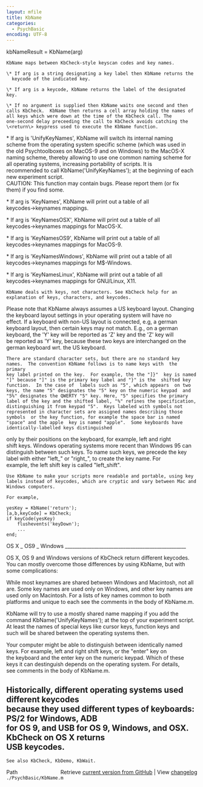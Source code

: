 ```yaml
---
layout: mfile
title: KbName
categories:
  - PsychBasic
encoding: UTF-8
---
```


kbNameResult = KbName(arg)  

    KbName maps between KbCheck-style keyscan codes and key names.  

    \* If arg is a string designating a key label then KbName returns the  
      keycode of the indicated key.  

    \* If arg is a keycode, KbName returns the label of the designated key.  

    \* If no argument is supplied then KbName waits one second and then  
    calls KbCheck.  KbName then returns a cell array holding the names of  
    all keys which were down at the time of the KbCheck call. The  
    one-second delay preceeding the call to KbCheck avoids catching the  
    \<return\> keypress used to execute the KbName function.  

  \* If arg is 'UnifyKeyNames', KbName will switch its internal naming  
    scheme from the operating system specific scheme (which was used in  
    the old Psychtoolboxes on MacOS-9 and on Windows) to the MacOS-X  
    naming scheme, thereby allowing to use one common naming scheme for  
    all operating systems, increasing portability of scripts. It is  
    recommended to call KbName('UnifyKeyNames'); at the beginning of each  
    new experiment script.  
      CAUTION: This function may contain bugs. Please report them (or fix  
      them) if you find some.  

  \* If arg is 'KeyNames', KbName will print out a table of all  
    keycodes-\>keynames mappings.  

  \* If arg is 'KeyNamesOSX', KbName will print out a table of all  
    keycodes-\>keynames mappings for MacOS-X.  

  \* If arg is 'KeyNamesOS9', KbName will print out a table of all  
    keycodes-\>keynames mappings for MacOS-9.  

  \* If arg is 'KeyNamesWindows', KbName will print out a table of all  
    keycodes-\>keynames mappings for M$-Windows.  

  \* If arg is 'KeyNamesLinux', KbName will print out a table of all  
    keycodes-\>keynames mappings for GNU/Linux, X11.  

    KbName deals with keys, not characters. See KbCheck help for an  
    explanation of keys, characters, and keycodes.  

  Please note that KbName always assumes a US keyboard layout. Changing  
  the keyboard layout settings in your operating system will have no  
  effect. If a keyboard with non-US layout is connected, e.g, a german  
  keyboard layout, then certain keys may not match. E.g., on a german  
  keyboard, the 'Y' key will be reported as 'Z' key and the 'Z' key will  
  be reported as 'Y' key, because these two keys are interchanged on the  
  german keyboard wrt. the US keyboard.  

    There are standard character sets, but there are no standard key  
    names.  The convention KbName follows is to name keys with  the primary  
    key label printed on the key.  For example, the the "]}"  key is named  
    "]" because "]" is the primary key label and "}" is the  shifted key  
    function.  In the case of  labels such as "5", which appears  on two  
    keys, the name "5" designates the "5" key on the numeric keypad  and  
    "5%" designates the QWERTY "5" key. Here, "5" specifies the primary  
    label of the key and the shifted label, "%" refines the specification,  
    distinguishing it from keypad "5".  Keys labeled with symbols not  
    represented in character sets are assigned names describing those  
    symbols  or the key function, for example the space bar is named  
    "space" and the apple  key is named "apple".  Some keyboards have  
    identically-labelled keys distinguished  
  only by their positions on the keyboard, for example, left and right  
  shift  keys.  Windows operating systems more recent than Windows 95 can  
  distinguish between such keys.  To name such keys, we precede the key  
  label with either  "left\_" or "right\_", to create the key name.  For  
  example, the left shift key  is called "left\_shift".  

    Use KbName to make your scripts more readable and portable, using key  
    labels instead of keycodes, which are cryptic and vary between Mac and  
    Windows computers.  

    For example,  

    yesKey = KbName('return');  
    [a,b,keyCode] = KbCheck;  
    if keyCode(yesKey)  
        flushevents('keyDown');  
        ...  
    end;  

OS X \_ OS9 \_ Windows \_\_\_\_\_\_\_\_\_\_\_\_\_\_\_\_\_\_\_\_\_\_\_\_\_\_\_\_\_\_\_\_\_\_\_\_\_\_\_\_\_\_\_\_\_\_\_\_\_\_  

  OS X, OS 9 and Windows versions of KbCheck return different keycodes.  
  You can mostly  overcome those differences by using KbName, but with  
  some complications:  

  While most keynames are shared between Windows and Macintosh, not all  
  are. Some key names are used only on Windows, and other key names are  
  used only on Macintosh. For a lists of key names common to both  
  platforms and unique to each see the comments in the  body of KbName.m.  

  KbName will try to use a mostly shared name mapping if you add the  
  command KbName('UnifyKeyNames'); at the top of your experiment script.  
  At least the names of special keys like cursor keys, function keys and  
  such will be shared between the operating systems then.  

  Your computer might be able to distinguish between identically named  
  keys.  For example, left and right shift keys, or the "enter" key on  
  the keyboard and the enter key on the numeric keypad. Which of these  
  keys it can destinguish depends on the operating system. For details,  
  see comments in the body of KbName.m.  

  Historically, different operating systems used different keycodes  
  because they used different types of keyboards: PS/2 for Windows, ADB  
  for OS 9, and USB for OS 9, Windows, and OSX.  KbCheck on OS X returns  
  USB keycodes.  
----  

    See also KbCheck, KbDemo, KbWait.  


<div class="code_header" style="text-align:right;">
  <span style="float:left;">Path&nbsp;&nbsp;</span> <span class="counter">Retrieve <a href=
  "https://raw.github.com/Psychtoolbox-3/Psychtoolbox-3/beta/./PsychBasic/KbName.m">current version from GitHub</a> | View <a href=
  "https://github.com/Psychtoolbox-3/Psychtoolbox-3/commits/beta/./PsychBasic/KbName.m">changelog</a></span>
</div>
<div class="code">
  <code>./PsychBasic/KbName.m</code>
</div>
